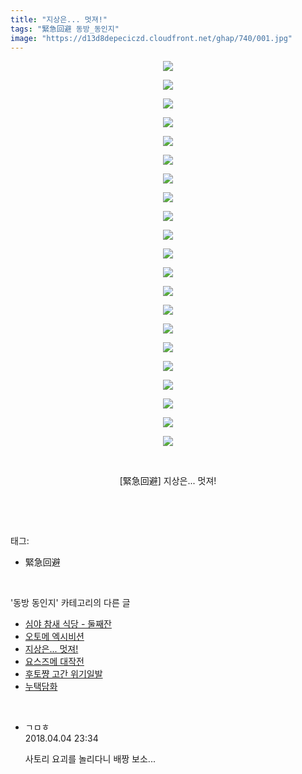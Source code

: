 ```yaml
---
title: "지상은... 멋져!"
tags: "緊急回避 동방_동인지"
image: "https://d13d8depeciczd.cloudfront.net/ghap/740/001.jpg"
---
```

<div class="article">
<p style="text-align: center; clear: none; float: none;"><img src="{{ site.imgserver12 }}/ghap/740/001.jpg"/></p>
<p style="text-align: center; clear: none; float: none;"><img src="{{ site.imgserver12 }}/ghap/740/002.jpg"/></p>
<p style="text-align: center; clear: none; float: none;"><img src="{{ site.imgserver12 }}/ghap/740/003.jpg"/></p>
<p style="text-align: center; clear: none; float: none;"><img src="{{ site.imgserver12 }}/ghap/740/004.jpg"/></p>
<p style="text-align: center; clear: none; float: none;"><img src="{{ site.imgserver12 }}/ghap/740/005.jpg"/></p>
<p style="text-align: center; clear: none; float: none;"><img src="{{ site.imgserver12 }}/ghap/740/006.jpg"/></p>
<p style="text-align: center; clear: none; float: none;"><img src="{{ site.imgserver12 }}/ghap/740/007.jpg"/></p>
<p style="text-align: center; clear: none; float: none;"><img src="{{ site.imgserver12 }}/ghap/740/008.jpg"/></p>
<p style="text-align: center; clear: none; float: none;"><img src="{{ site.imgserver12 }}/ghap/740/009.jpg"/></p>
<p style="text-align: center; clear: none; float: none;"><img src="{{ site.imgserver12 }}/ghap/740/010.jpg"/></p>
<p style="text-align: center; clear: none; float: none;"><img src="{{ site.imgserver12 }}/ghap/740/011.jpg"/></p>
<p style="text-align: center; clear: none; float: none;"><img src="{{ site.imgserver12 }}/ghap/740/012.jpg"/></p>
<p style="text-align: center; clear: none; float: none;"><img src="{{ site.imgserver12 }}/ghap/740/013.jpg"/></p>
<p style="text-align: center; clear: none; float: none;"><img src="{{ site.imgserver12 }}/ghap/740/014.jpg"/></p>
<p style="text-align: center; clear: none; float: none;"><img src="{{ site.imgserver12 }}/ghap/740/015.jpg"/></p>
<p style="text-align: center; clear: none; float: none;"><img src="{{ site.imgserver12 }}/ghap/740/016.jpg"/></p>
<p style="text-align: center; clear: none; float: none;"><img src="{{ site.imgserver12 }}/ghap/740/017.jpg"/></p>
<p style="text-align: center; clear: none; float: none;"><img src="{{ site.imgserver12 }}/ghap/740/018.jpg"/></p>
<p style="text-align: center; clear: none; float: none;"><img src="{{ site.imgserver12 }}/ghap/740/019.jpg"/></p>
<p style="text-align: center; clear: none; float: none;"><img src="{{ site.imgserver12 }}/ghap/740/020.jpg"/></p>
<p style="text-align: center; clear: none; float: none;"><img src="{{ site.imgserver12 }}/ghap/740/021.jpg"/></p>
<p style="text-align: center; clear: none; float: none;"><br/></p>
<p style="text-align: center; clear: none; float: none;">[緊急回避] 지상은... 멋져!</p>
<p><br/></p>
</div><br/>
<div class="tagTrail">
<p>태그: </p>
<ul>
<li>緊急回避</li>
</ul>
</div><br/>
<div class="another">
<p>'동방 동인지' 카테고리의 다른 글</p>
<ul>
<li><a href="/ghap_742">심야 참새 식당 - 둘째잔</a></li>
<li><a href="/ghap_741">오토메 엑시비션</a></li>
<li><a href="/ghap_740">지상은... 멋져!</a></li>
<li><a href="/ghap_739">요스즈메 대작전</a></li>
<li><a href="/ghap_738">후토쨩 고간 위기일발</a></li>
<li><a href="/ghap_737">누택담화</a></li>
</ul>
</div><br/>
<div class="cb_module cb_fluid">
<div class="cb_wrt cb_profile">
<div class="comment">
<ul>
<li class="cb_thumb_off" id="comment15233381">
<div class="cb_comment_area">
<div class="cb_info_area">
<div class="cb_section">
<span class="cb_nick_name">ㄱㅁㅎ</span>
</div>
<div class="cb_section">
<span class="cb_date">2018.04.04 23:34 </span>
</div>
</div>
<div class="cb_dsc_comment">
<p class="cb_dsc">
											사토리 요괴를 놀리다니 배짱 보소...
										</p>
</div>
</div></li>
</ul>
</div>
</div><!-- commentList close -->
</div><br/>
